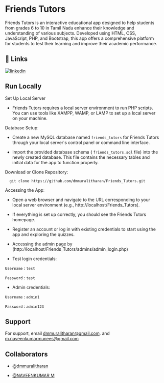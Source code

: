 
# Friends Tutors

Friends Tutors is an interactive educational app designed to help students from grades 6 to 10 in Tamil Nadu enhance their knowledge and understanding of various subjects. Developed using HTML, CSS, JavaScript, PHP, and Bootstrap, this app offers a comprehensive platform for students to test their learning and improve their academic performance.



## 🔗 Links
[![linkedin](https://img.shields.io/badge/linkedin-0A66C2?style=for-the-badge&logo=linkedin&logoColor=white)](https://www.linkedin.com/in/dmmuralitharan/)



## Run Locally

Set Up Local Server

- Friends Tutors requires a local server environment to run PHP scripts. You can use tools like XAMPP, WAMP, or LAMP to set up a local server on your machine.

Database Setup:

- Create a new MySQL database named `friends_tutors` for Friends Tutors through your local server's control panel or command line interface.

- Import the provided database schema ( `friends_tutors.sql` file) into the newly created database. This file contains the necessary tables and initial data for the app to function properly.

Download or Clone Repository:

```
  git clone https://github.com/dmmuralitharan/Friends_Tutors.git
```

Accessing the App:

- Open a web browser and navigate to the URL corresponding to your local server environment (e.g., http://localhost/Friends_Tutors).

- If everything is set up correctly, you should see the Friends Tutors homepage.

- Register an account or log in with existing credentials to start using the app and exploring the quizzes.

- Accessing the admin page by (http://localhost/Friends_Tutors/admins/admin_login.php)

- Test login credentials:

`Username` : `test`

`Password` : `test`

- Admin credentials:

`Username` : `admin1`

`Password` : `admin123`


## Support

For support, email dmmuralitharan@gmail.com. and m.naveenkumarmunees@gmail.com


## Collaborators

- [@dmmuralitharan](https://www.github.com/dmmuralitharan)

- [@NAVEENKUMAR M](https://www.github.com/Naveen131114)


